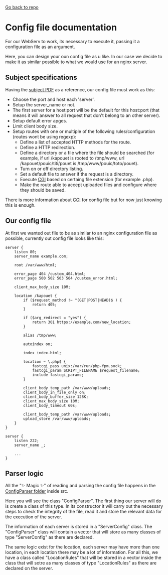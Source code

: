 [Go back to repo](https://github.com/jalvarad-1/WebServ)

# Config file documentation

For our WebServ to work, its necessary to execute it, passing it a configuration file as an argument.

Here, you can design your oun config file  as u like. In our case we decide to make it as similar possible to what we would use for an nginx server.

## Subject specifications

Having the [subject PDF](https://github.com/jalvarad-1/WebServ) as a reference, our config file must work as this:

- Choose the port and host each 'server'.
- Setup the server_name or not.
- The first server for a host:port will be the default for this host:port (that means it will answer to all request that don't belong to an other server).
- Setup default error apges.
- Limit client body size.
- Setup routes with one or multiple of the following rules/configuration (routes wont be using regexp):
    - Define a list of accepted HTTP methods for the route.
    - Define a HTTP redirection.
    - Define a directory or a file where the file should be searched (for example, if url /kapouet is rooted to /tmp/www, url /kapouet/pouic/titi/pouet is /tmp/www/pouic/toto/pouet).
    - Turn on or off directory listing.
    - Set a default file to answer if the request is a directory.
    - Execute [CGI](https://en.wikipedia.org/wiki/Common_Gateway_Interface) based on certaing file extension (for example .php).
    - Make the route able to accept uploaded files and configure where they should be saved.

There is more information about [CGI](https://en.wikipedia.org/wiki/Common_Gateway_Interface) for config file but for now just knowing this is enough.

## Our config file

At first we wanted out file to be as similar to an nginx configuration file as possible, currently out config file looks like this:

```
server {
    listen 80;
    server_name example.com;

    root /var/www/html; 

    error_page 404 /custom_404.html;                
    error_page 500 502 503 504 /custom_error.html;

    client_max_body_size 10M;

    location /kapouet {
        if ($request_method !~ ^(GET|POST|HEAD)$ ) {
            return 405;
        }

        if ($arg_redirect = "yes") {
            return 301 https://example.com/new_location;
        }

        alias /tmp/www;

        autoindex on;

        index index.html;

        location ~ \.php$ {
            fastcgi_pass unix:/var/run/php-fpm.sock;
            fastcgi_param SCRIPT_FILENAME $request_filename;
            include fastcgi_params;
        }

        client_body_temp_path /var/www/uploads;
        client_body_in_file_only on;
        client_body_buffer_size 128K;
        client_max_body_size 10M;
        client_body_timeout 60s;

        client_body_temp_path /var/www/uploads;
        upload_store /var/www/uploads;
    }
}

server {
    listen 222;
    server_name _; 

    ...
}
```

## Parser logic

All the ":sparkles: Magic :sparkles:" of reading and parsing the config file happens in the [ConfigParser folder](https://github.com/jalvarad-1/WebServ/tree/master/src/ConfigParser) inside src.

Here you will see the class "ConfigParser". The first thing our server will do is create a class of this type. In its constructor it will carry out the necessary steps to check the integrity of the file, read it and store the relevant data for the execution of the server.

The information of each server is stored in a "ServerConfig" class. The "ConfigParser" class will contain a vector that will store as many classes of type "ServerConfig" as there are declared.

The same logic exist for the location, each server may have more than one location, in each location there may be a lot of information. For all this, we have a class called "LocationRules" that will be stored in a vector inside the class that will sotre as many classes of type "LocationRules" as there are declared on the server.

